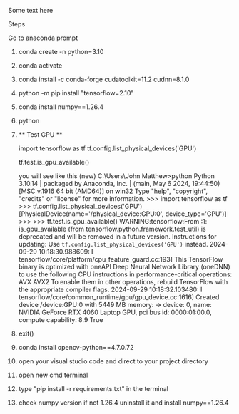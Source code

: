 Some text here 

Steps 

Go to anaconda prompt

1. conda create -n <name> python=3.10
2. conda activate <name>
3. conda install -c conda-forge cudatoolkit=11.2 cudnn=8.1.0
4. python -m pip install "tensorflow=2.10"
5. conda install numpy==1.26.4
6. python
7. ** Test GPU **

    import tensorflow as tf
    tf.config.list_physical_devices('GPU')

    tf.test.is_gpu_available()


    you will see like this 
        (new) C:\Users\John Matthew>python
        Python 3.10.14 | packaged by Anaconda, Inc. | (main, May  6 2024, 19:44:50) [MSC v.1916 64 bit (AMD64)] on win32
        Type "help", "copyright", "credits" or "license" for more information.
        >>> import tensorflow as tf
        >>> tf.config.list_physical_devices('GPU')
        [PhysicalDevice(name='/physical_device:GPU:0', device_type='GPU')]
        >>>
        >>> tf.test.is_gpu_available()
        WARNING:tensorflow:From <stdin>:1: is_gpu_available (from tensorflow.python.framework.test_util) is deprecated and will be removed in a future version.
        Instructions for updating:
        Use `tf.config.list_physical_devices('GPU')` instead.
        2024-09-29 10:18:30.988609: I tensorflow/core/platform/cpu_feature_guard.cc:193] This TensorFlow binary is optimized with oneAPI Deep Neural Network Library (oneDNN) to use the following CPU instructions in performance-critical operations:  AVX AVX2
        To enable them in other operations, rebuild TensorFlow with the appropriate compiler flags.
        2024-09-29 10:18:32.103480: I tensorflow/core/common_runtime/gpu/gpu_device.cc:1616] Created device /device:GPU:0 with 5449 MB memory:  -> device: 0, name: NVIDIA GeForce RTX 4060 Laptop GPU, pci bus id: 0000:01:00.0, compute capability: 8.9
        True

8. exit()
9. conda install opencv-python==4.7.0.72
10. open your visual studio code and direct to your project directory
11. open new cmd terminal
12. type "pip install -r requirements.txt" in the terminal
13. check numpy version if not 1.26.4 uninstall it and install numpy==1.26.4